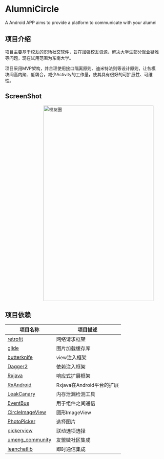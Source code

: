 # **AlumniCircle** #
A Android APP aims to provide a platform to communicate with your alumni

## **项目介绍** ##
项目主要基于校友的职场社交软件，旨在加强校友资源，解决大学生部分就业疑难等问题，现在试用范围为东南大学。

项目采用MVP架构，并合理使用接口隔离原则、迪米特法则等设计原则，让各模块间高内聚、低耦合，减少Activity的工作量，使其具有很好的可扩展性、可维性。

## ScreenShot ##
　　　　　　　　　<img src="http://7xrhn4.com1.z0.glb.clouddn.com/alumni.gif" width = "360" height = "640" alt="校友圈" align=center />


## 项目依赖 ##

项目名称 | 项目描述
-------|-------
[retrofit][1]|网络请求框架
[glide][2]|图片加载缓存库
[butterknife][3]|view注入框架
[Dagger2][4]|依赖注入框架
[Rxjava][5]|响应式扩展框架
[RxAndroid][6]|Rxjava在Android平台的扩展
[LeakCanary][8]|内存泄漏检测工具
[EventBus][9]|用于组件之间通信
[CircleImageView][7]|圆形ImageView
[PhotoPicker][12]|选择图片
[pickerview][13]|联动选项选择
[umeng_community][10]|友盟微社区集成
[leanchatlib][11]|即时通信集成

[1]:https://github.com/square/retrofit
[2]:https://github.com/bumptech/glide
[3]:https://github.com/JakeWharton/butterknife
[4]:https://github.com/google/dagger
[5]:https://github.com/ReactiveX/RxJava
[6]:https://github.com/ReactiveX/RxAndroid
[7]:https://github.com/hdodenhof/CircleImageView
[8]:https://github.com/square/leakcanary
[9]:https://github.com/greenrobot/EventBus
[10]:http://dev.umeng.com/wsq/android/quick-integration
[11]:https://github.com/leancloud/leanchat-android
[12]:https://github.com/donglua/PhotoPicker
[13]:https://github.com/saiwu-bigkoo/Android-PickerView